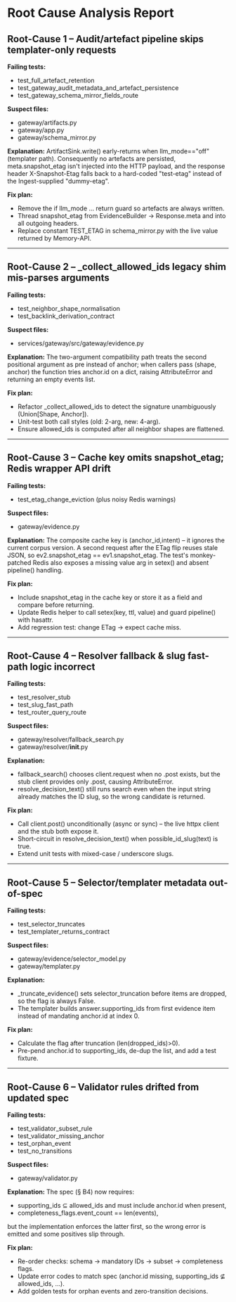 # Root Cause Analysis Report

## Root-Cause 1 – Audit/artefact pipeline skips templater-only requests

**Failing tests:** 
- test_full_artefact_retention
- test_gateway_audit_metadata_and_artefact_persistence
- test_gateway_schema_mirror_fields_route

**Suspect files:** 
- gateway/artifacts.py
- gateway/app.py
- gateway/schema_mirror.py

**Explanation:** 
ArtifactSink.write() early-returns when llm_mode=="off" (templater path). Consequently no artefacts are persisted, meta.snapshot_etag isn't injected into the HTTP payload, and the response header X-Snapshot-Etag falls back to a hard-coded "test-etag" instead of the Ingest-supplied "dummy-etag".

**Fix plan:**
- Remove the if llm_mode … return guard so artefacts are always written.
- Thread snapshot_etag from EvidenceBuilder → Response.meta and into all outgoing headers.
- Replace constant TEST_ETAG in schema_mirror.py with the live value returned by Memory-API.

---

## Root-Cause 2 – _collect_allowed_ids legacy shim mis-parses arguments

**Failing tests:** 
- test_neighbor_shape_normalisation
- test_backlink_derivation_contract

**Suspect files:** 
- services/gateway/src/gateway/evidence.py

**Explanation:** 
The two-argument compatibility path treats the second positional argument as pre instead of anchor; when callers pass (shape, anchor) the function tries anchor.id on a dict, raising AttributeError and returning an empty events list.

**Fix plan:**
- Refactor _collect_allowed_ids to detect the signature unambiguously (Union[Shape, Anchor]).
- Unit-test both call styles (old: 2-arg, new: 4-arg).
- Ensure allowed_ids is computed after all neighbor shapes are flattened.

---

## Root-Cause 3 – Cache key omits snapshot_etag; Redis wrapper API drift

**Failing tests:** 
- test_etag_change_eviction (plus noisy Redis warnings)

**Suspect files:** 
- gateway/evidence.py

**Explanation:** 
The composite cache key is (anchor_id,intent) – it ignores the current corpus version. A second request after the ETag flip reuses stale JSON, so ev2.snapshot_etag == ev1.snapshot_etag. The test's monkey-patched Redis also exposes a missing value arg in setex() and absent pipeline() handling.

**Fix plan:**
- Include snapshot_etag in the cache key or store it as a field and compare before returning.
- Update Redis helper to call setex(key, ttl, value) and guard pipeline() with hasattr.
- Add regression test: change ETag → expect cache miss.

---

## Root-Cause 4 – Resolver fallback & slug fast-path logic incorrect

**Failing tests:** 
- test_resolver_stub
- test_slug_fast_path
- test_router_query_route

**Suspect files:** 
- gateway/resolver/fallback_search.py
- gateway/resolver/__init__.py

**Explanation:**
- fallback_search() chooses client.request when no .post exists, but the stub client provides only .post, causing AttributeError.
- resolve_decision_text() still runs search even when the input string already matches the ID slug, so the wrong candidate is returned.

**Fix plan:**
- Call client.post() unconditionally (async or sync) – the live httpx client and the stub both expose it.
- Short-circuit in resolve_decision_text() when possible_id_slug(text) is true.
- Extend unit tests with mixed-case / underscore slugs.

---

## Root-Cause 5 – Selector/templater metadata out-of-spec

**Failing tests:** 
- test_selector_truncates
- test_templater_returns_contract

**Suspect files:** 
- gateway/evidence/selector_model.py
- gateway/templater.py

**Explanation:**
- _truncate_evidence() sets selector_truncation before items are dropped, so the flag is always False.
- The templater builds answer.supporting_ids from first evidence item instead of mandating anchor.id at index 0.

**Fix plan:**
- Calculate the flag after truncation (len(dropped_ids)>0).
- Pre-pend anchor.id to supporting_ids, de-dup the list, and add a test fixture.

---

## Root-Cause 6 – Validator rules drifted from updated spec

**Failing tests:** 
- test_validator_subset_rule
- test_validator_missing_anchor
- test_orphan_event
- test_no_transitions

**Suspect files:** 
- gateway/validator.py

**Explanation:** 
The spec (§ B4) now requires:
- supporting_ids ⊆ allowed_ids and must include anchor.id when present,
- completeness_flags.event_count == len(events),

but the implementation enforces the latter first, so the wrong error is emitted and some positives slip through.

**Fix plan:**
- Re-order checks: schema → mandatory IDs → subset → completeness flags.
- Update error codes to match spec (anchor.id missing, supporting_ids ⊈ allowed_ids, …).
- Add golden tests for orphan events and zero-transition decisions.